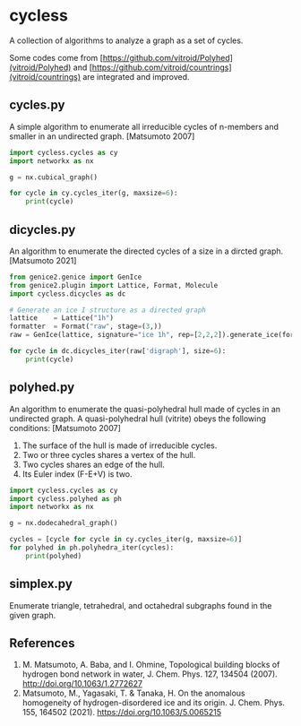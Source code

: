 # cycless

A collection of algorithms to analyze a graph as a set of cycles.

Some codes come from [https://github.com/vitroid/Polyhed](vitroid/Polyhed) and [https://github.com/vitroid/countrings](vitroid/countrings) are integrated and improved.

## cycles.py

A simple algorithm to enumerate all irreducible cycles of n-members and smaller in an undirected graph. [Matsumoto 2007]

```python
import cycless.cycles as cy
import networkx as nx

g = nx.cubical_graph()

for cycle in cy.cycles_iter(g, maxsize=6):
    print(cycle)
```

## dicycles.py

An algorithm to enumerate the directed cycles of a size in a dircted graph. [Matsumoto 2021]

```python
from genice2.genice import GenIce
from genice2.plugin import Lattice, Format, Molecule
import cycless.dicycles as dc

# Generate an ice I structure as a directed graph
lattice    = Lattice("1h") 
formatter  = Format("raw", stage=(3,))
raw = GenIce(lattice, signature="ice 1h", rep=[2,2,2]).generate_ice(formatter)

for cycle in dc.dicycles_iter(raw['digraph'], size=6):
    print(cycle)
```

## polyhed.py

An algorithm to enumerate the quasi-polyhedral hull made of cycles in an undirected graph. A quasi-polyhedral hull (vitrite) obeys the following conditions: [Matsumoto 2007]

1. The surface of the hull is made of irreducible cycles.
2. Two or three cycles shares a vertex of the hull.
3. Two cycles shares an edge of the hull.
4. Its Euler index (F-E+V) is two.

```python
import cycless.cycles as cy
import cycless.polyhed as ph
import networkx as nx

g = nx.dodecahedral_graph()

cycles = [cycle for cycle in cy.cycles_iter(g, maxsize=6)]
for polyhed in ph.polyhedra_iter(cycles):
    print(polyhed)
```

## simplex.py

Enumerate triangle, tetrahedral, and octahedral subgraphs found in the given graph.

## References

1. M. Matsumoto, A. Baba, and I. Ohmine, Topological building blocks of hydrogen bond network in water, J. Chem. Phys. 127, 134504 (2007). http://doi.org/10.1063/1.2772627
2. Matsumoto, M., Yagasaki, T. & Tanaka, H. On the anomalous homogeneity of hydrogen-disordered ice and its origin. J. Chem. Phys. 155, 164502 (2021). https://doi.org/10.1063/5.0065215
